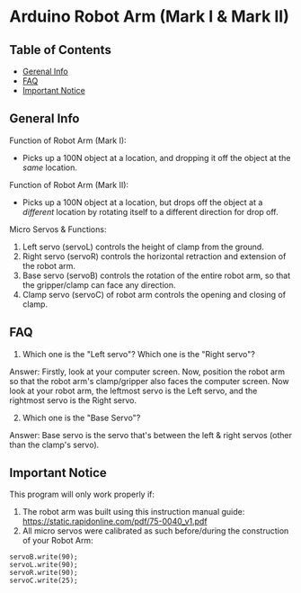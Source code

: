 # Arduino Robot Arm (Mark I & Mark II)
## Table of Contents
* [Gerenal Info](#general-info)
* [FAQ](#faq)
* [Important Notice](#important-notice)

## General Info
Function of Robot Arm (Mark I): 
* Picks up a 100N object at a location, and dropping it off the object at the _same_ location.

Function of Robot Arm (Mark II):
* Picks up a 100N object at a location, but drops off the object at a _different_ location by rotating itself to a different direction for drop off.

Micro Servos & Functions:
1) Left servo (servoL) controls the height of clamp from the ground. 
2) Right servo (servoR) controls the horizontal retraction and extension of the robot arm.
3) Base servo (servoB) controls the rotation of the entire robot arm, so that the gripper/clamp can face any direction.
4) Clamp servo (servoC) of robot arm controls the opening and closing of clamp. 

## FAQ
1) Which one is the "Left servo"? Which one is the "Right servo"?

Answer: Firstly, look at your computer screen. Now, position the robot arm so that the robot arm's clamp/gripper also faces the computer screen. Now look at your robot arm, the leftmost servo is the Left servo, and the rightmost servo is the Right servo.

2) Which one is the "Base Servo"?

Answer: Base servo is the servo that's between the left & right servos (other than the clamp's servo).

## Important Notice
This program will only work properly if:
  1) The robot arm was built using this instruction manual guide: https://static.rapidonline.com/pdf/75-0040_v1.pdf
  2) All micro servos were calibrated as such before/during the construction of your Robot Arm:
  ```
  servoB.write(90);
  servoL.write(90);
  servoR.write(90);
  servoC.write(25);
  ```
